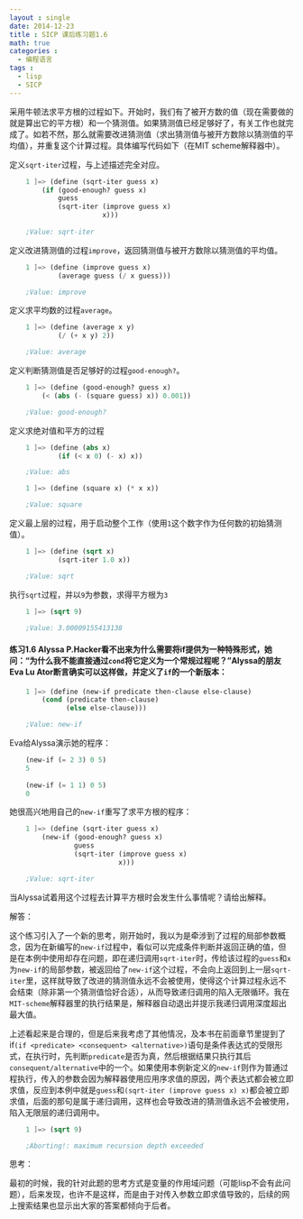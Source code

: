 ```yaml
---
layout : single
date: 2014-12-23
title : SICP 课后练习题1.6
math: true
categories : 
  - 编程语言
tags : 
  - lisp
  - SICP
---
```


采用牛顿法求平方根的过程如下。开始时，我们有了被开方数的值（现在需要做的就是算出它的平方根）和一个猜测值。如果猜测值已经足够好了，有关工作也就完成了。如若不然，那么就需要改进猜测值（求出猜测值与被开方数除以猜测值的平均值），并重复这个计算过程。具体编写代码如下（在MIT scheme解释器中）。

定义`sqrt-iter`过程，与上述描述完全对应。
```scheme
    1 ]=> (define (sqrt-iter guess x)
        (if (good-enough? guess x)
            guess
            (sqrt-iter (improve guess x)
                       x)))
                       
    ;Value: sqrt-iter
```    
定义改进猜测值的过程`improve`，返回猜测值与被开方数除以猜测值的平均值。
```scheme
    1 ]=> (define (improve guess x)
            (average guess (/ x guess)))

    ;Value: improve
```    
定义求平均数的过程`average`。
```scheme
    1 ]=> (define (average x y)
            (/ (+ x y) 2))

    ;Value: average
```
定义判断猜测值是否足够好的过程`good-enough?`。
```scheme
    1 ]=> (define (good-enough? guess x)
        (< (abs (- (square guess) x)) 0.001))

    ;Value: good-enough?
```    
定义求绝对值和平方的过程
```scheme
    1 ]=> (define (abs x)
            (if (< x 0) (- x) x))

    ;Value: abs

    1 ]=> (define (square x) (* x x))

    ;Value: square
```
定义最上层的过程，用于启动整个工作（使用`1`这个数字作为任何数的初始猜测值）。
```scheme
    1 ]=> (define (sqrt x)
            (sqrt-iter 1.0 x))

    ;Value: sqrt
```
执行`sqrt`过程，并以`9`为参数，求得平方根为`3`
```scheme
    1 ]=> (sqrt 9)

    ;Value: 3.00009155413138
```

#### 练习1.6    Alyssa P.Hacker看不出来为什么需要将if提供为一种特殊形式，她问：“为什么我不能直接通过`cond`将它定义为一个常规过程呢？”Alyssa的朋友Eva Lu Ator断言确实可以这样做，并定义了`if`的一个新版本：
```scheme
    1 ]=> (define (new-if predicate then-clause else-clause)
        (cond (predicate then-clause)
              (else else-clause)))

    ;Value: new-if
```
Eva给Alyssa演示她的程序：
```scheme   
    (new-if (= 2 3) 0 5)
    5
    
    (new-if (= 1 1) 0 5)
    0
```    
她很高兴地用自己的`new-if`重写了求平方根的程序：
```scheme
    1 ]=> (define (sqrt-iter guess x)
        (new-if (good-enough? guess x)
                guess
                (sqrt-iter (improve guess x)
                           x)))

    ;Value: sqrt-iter
```    
当Alyssa试着用这个过程去计算平方根时会发生什么事情呢？请给出解释。

解答：

这个练习引入了一个新的思考，刚开始时，我以为是牵涉到了过程的局部参数概念，因为在新编写的`new-if`过程中，看似可以完成条件判断并返回正确的值，但是在本例中使用却存在问题，即在递归调用`sqrt-iter`时，传给该过程的`guess`和`x`为`new-if`的局部参数，被返回给了`new-if`这个过程，不会向上返回到上一层`sqrt-iter`里，这样就导致了改进的猜测值永远不会被使用，使得这个计算过程永远不会结束（除非第一个猜测值恰好合适），从而导致递归调用的陷入无限循环。我在`MIT-scheme`解释器里的执行结果是，解释器自动退出并提示我递归调用深度超出最大值。

上述看起来是合理的，但是后来我考虑了其他情况，及本书在前面章节里提到了if`(if <predicate> <consequent> <alternative>)`语句是条件表达式的受限形式，在执行时，先判断`predicate`是否为真，然后根据结果只执行其后`consequent/alternative`中的一个。如果使用本例新定义的`new-if`则作为普通过程执行，传入的参数会因为解释器使用应用序求值的原因，两个表达式都会被立即求值，反应到本例中就是`guess`和`(sqrt-iter (improve guess x) x)`都会被立即求值，后面的那句是属于递归调用，这样也会导致改进的猜测值永远不会被使用，陷入无限层的递归调用中。
```scheme    
    1 ]=> (sqrt 9)

    ;Aborting!: maximum recursion depth exceeded
```
思考：

最初的时候，我的针对此题的思考方式是变量的作用域问题（可能lisp不会有此问题），后来发现，也许不是这样，而是由于对传入参数立即求值导致的，后续的网上搜索结果也显示出大家的答案都倾向于后者。